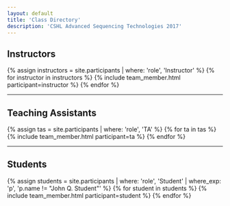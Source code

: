 ```yaml
---
layout: default
title: 'Class Directory'
description: 'CSHL Advanced Sequencing Technologies 2017'
---
```

## Instructors
{% assign instructors = site.participants | where: 'role', 'Instructor' %}
{% for instructor in instructors %}
  {% include team_member.html participant=instructor %}
{% endfor %}

* * *

## Teaching Assistants
{% assign tas = site.participants | where: 'role', 'TA' %}
{% for ta in tas %}
  {% include team_member.html participant=ta %}
{% endfor %}

* * *

## Students
{% assign students = site.participants | where: 'role', 'Student' | where_exp: 'p', 'p.name != "John Q. Student"' %}
{% for student in students %}
  {% include team_member.html participant=student %}
{% endfor %}
